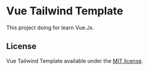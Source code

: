 # Vue Tailwind Template

This project doing for learn Vue.Js.


## License

Vue Tailwind Template available under the [MIT license](https://opensource.org/licenses/MIT).
 
